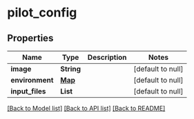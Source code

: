 # pilot_config
## Properties

| Name | Type | Description | Notes |
|------------ | ------------- | ------------- | -------------|
| **image** | **String** |  | [default to null] |
| **environment** | [**Map**](pilot_config_environment_value.md) |  | [default to null] |
| **input\_files** | **List** |  | [default to null] |

[[Back to Model list]](../README.md#documentation-for-models) [[Back to API list]](../README.md#documentation-for-api-endpoints) [[Back to README]](../README.md)


